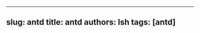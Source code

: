 <!--
 * @Descripttion: 
 * @Author: 林舒恒
 * @Date: 2021-09-06 16:07:21
 * @LastEditors: 林舒恒
 * @LastEditTime: 2021-10-04 23:52:49
-->
---
slug: antd
title: antd
authors: lsh
tags: [antd]
---

